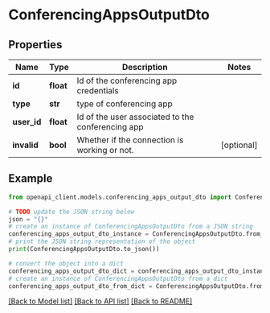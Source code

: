 # ConferencingAppsOutputDto


## Properties

Name | Type | Description | Notes
------------ | ------------- | ------------- | -------------
**id** | **float** | Id of the conferencing app credentials | 
**type** | **str** | type of conferencing app | 
**user_id** | **float** | Id of the user associated to the conferencing app | 
**invalid** | **bool** | Whether if the connection is working or not. | [optional] 

## Example

```python
from openapi_client.models.conferencing_apps_output_dto import ConferencingAppsOutputDto

# TODO update the JSON string below
json = "{}"
# create an instance of ConferencingAppsOutputDto from a JSON string
conferencing_apps_output_dto_instance = ConferencingAppsOutputDto.from_json(json)
# print the JSON string representation of the object
print(ConferencingAppsOutputDto.to_json())

# convert the object into a dict
conferencing_apps_output_dto_dict = conferencing_apps_output_dto_instance.to_dict()
# create an instance of ConferencingAppsOutputDto from a dict
conferencing_apps_output_dto_from_dict = ConferencingAppsOutputDto.from_dict(conferencing_apps_output_dto_dict)
```
[[Back to Model list]](../README.md#documentation-for-models) [[Back to API list]](../README.md#documentation-for-api-endpoints) [[Back to README]](../README.md)


